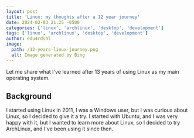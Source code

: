 ```yaml
---
layout: post
title: 'Linux: my thoughts after a 12 year journey'
date: 2024-02-03 21:25 -0500
categories: ['linux', 'archlinux', 'desktop', 'development']
tags: ['linux', 'archlinux', 'desktop', 'development']
author: edu4rdshl
image:
  path: /12-years-linux-journey.png
  alt: Image generated by Bing
---
```


Let me share what I've learned after 13 years of using Linux as my main operating system.

## Background

I started using Linux in 2011, I was a Windows user, but I was curious about Linux, so I decided to give it a try. I started with Ubuntu, and I was very happy with it, but I wanted to learn more about Linux, so I decided to try ArchLinux, and I've been using it since then.
